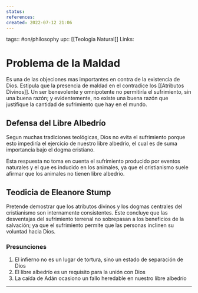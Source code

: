 ```yaml
---
status:
references:
created: 2022-07-12 21:06
---
```

tags:: #on/philosophy 
up:: [[Teologia Natural]]
Links: 
# Problema de la Maldad
Es una de las objeciones mas importantes en contra de la existencia de Dios.
Estipula que la presencia de maldad en el contradice los [[Atributos Divinos]]. Un ser benevolente y omnipotente no permitiría el sufrimiento, sin una buena razón; y evidentemente, no existe una buena razón que justifique la cantidad de sufrimiento que hay en el mundo.

## Defensa del Libre Albedrío
Segun muchas tradiciones teológicas, Dios no evita el sufrimiento porque esto impediría el ejercicio de nuestro libre albedrío, el cual es de suma importancia bajo el dogma cristiano.

Esta respuesta no toma en cuenta el sufrimiento producido por eventos naturales y el que es inducido en los animales, ya que el cristianismo suele afirmar que los animales no tienen libre albedrío.

## Teodicia de Eleanore Stump
Pretende demostrar que los atributos divinos y los dogmas centrales del cristianismo son internamente consistentes. Este concluye que las desventajas del sufrimiento terrenal no sobrepasan a los beneficios de la salvación; ya que el sufrimiento permite que las personas inclinen su voluntad hacia Dios.

### Presunciones
1. El infierno no es un lugar de tortura, sino un estado de separación de Dios
2. El libre albedrío es un requisito para la unión con Dios
3. La caída de Adán ocasiono un fallo heredable en nuestro libre albedrío

___
